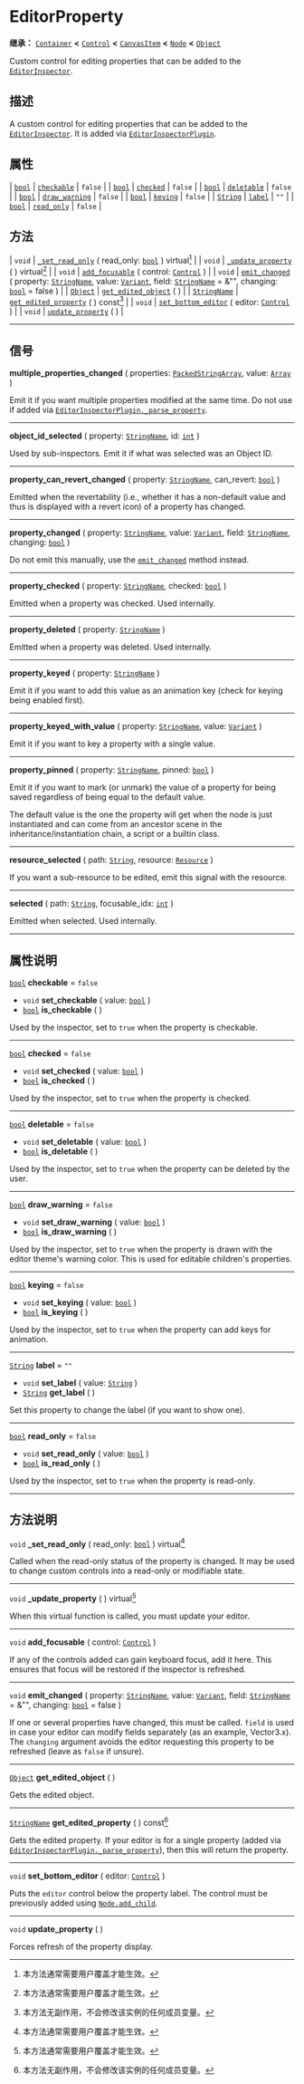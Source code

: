 <!-- ⚠ 请勿编辑本文件 ⚠ -->
<!-- 本文档使用脚本从 WeDot 引擎源码仓库生成。 -->
<!-- 生成脚本：https://github.com/WeDot-Engine/WeDot/tree/4.3/doc/tools/make_md.py； -->
<!-- 原文件：https://github.com/WeDot-Engine/WeDot/tree/4.3/doc/classes/EditorProperty.xml。 -->

<div id="_class_editorproperty"></div>

# EditorProperty

**继承：** [`Container`](class_container.md) **<** [`Control`](class_control.md) **<** [`CanvasItem`](class_canvasitem.md) **<** [`Node`](class_node.md) **<** [`Object`](class_object.md)

Custom control for editing properties that can be added to the [`EditorInspector`](class_editorinspector.md).

## 描述

A custom control for editing properties that can be added to the [`EditorInspector`](class_editorinspector.md). It is added via [`EditorInspectorPlugin`](class_editorinspectorplugin.md).

## 属性

| [`bool`](class_bool.md)     | [`checkable`](#class_editorproperty_property_checkable)       | ``false`` |
| [`bool`](class_bool.md)     | [`checked`](#class_editorproperty_property_checked)           | ``false`` |
| [`bool`](class_bool.md)     | [`deletable`](#class_editorproperty_property_deletable)       | ``false`` |
| [`bool`](class_bool.md)     | [`draw_warning`](#class_editorproperty_property_draw_warning) | ``false`` |
| [`bool`](class_bool.md)     | [`keying`](#class_editorproperty_property_keying)             | ``false`` |
| [`String`](class_string.md) | [`label`](#class_editorproperty_property_label)               | ``""``    |
| [`bool`](class_bool.md)     | [`read_only`](#class_editorproperty_property_read_only)       | ``false`` |

## 方法

| `void`                              | [`_set_read_only`](#class_editorproperty_private_method__set_read_only) ( read_only: [`bool`](class_bool.md) ) virtual[^virtual]                                                                                                                 |
| `void`                              | [`_update_property`](#class_editorproperty_private_method__update_property) ( ) virtual[^virtual]                                                                                                                                                |
| `void`                              | [`add_focusable`](#class_editorproperty_method_add_focusable) ( control: [`Control`](class_control.md) )                                                                                                                                         |
| `void`                              | [`emit_changed`](#class_editorproperty_method_emit_changed) ( property: [`StringName`](class_stringname.md), value: [`Variant`](class_variant.md), field: [`StringName`](class_stringname.md) = &"", changing: [`bool`](class_bool.md) = false ) |
| [`Object`](class_object.md)         | [`get_edited_object`](#class_editorproperty_method_get_edited_object) ( )                                                                                                                                                                        |
| [`StringName`](class_stringname.md) | [`get_edited_property`](#class_editorproperty_method_get_edited_property) ( ) const[^const]                                                                                                                                                      |
| `void`                              | [`set_bottom_editor`](#class_editorproperty_method_set_bottom_editor) ( editor: [`Control`](class_control.md) )                                                                                                                                  |
| `void`                              | [`update_property`](#class_editorproperty_method_update_property) ( )                                                                                                                                                                            |

<!-- rst-class:: classref-section-separator -->

---

## 信号

<div id="_class_class_editorproperty_signal_multiple_properties_changed"></div>

**multiple_properties_changed** ( properties: [`PackedStringArray`](class_packedstringarray.md), value: [`Array`](class_array.md) ) <div id="class_editorproperty_signal_multiple_properties_changed"></div>

Emit it if you want multiple properties modified at the same time. Do not use if added via [`EditorInspectorPlugin._parse_property`](#class_editorinspectorplugin_private_method__parse_property).

<!-- rst-class:: classref-item-separator -->

---

<div id="_class_class_editorproperty_signal_object_id_selected"></div>

**object_id_selected** ( property: [`StringName`](class_stringname.md), id: [`int`](class_int.md) ) <div id="class_editorproperty_signal_object_id_selected"></div>

Used by sub-inspectors. Emit it if what was selected was an Object ID.

<!-- rst-class:: classref-item-separator -->

---

<div id="_class_class_editorproperty_signal_property_can_revert_changed"></div>

**property_can_revert_changed** ( property: [`StringName`](class_stringname.md), can_revert: [`bool`](class_bool.md) ) <div id="class_editorproperty_signal_property_can_revert_changed"></div>

Emitted when the revertability (i.e., whether it has a non-default value and thus is displayed with a revert icon) of a property has changed.

<!-- rst-class:: classref-item-separator -->

---

<div id="_class_class_editorproperty_signal_property_changed"></div>

**property_changed** ( property: [`StringName`](class_stringname.md), value: [`Variant`](class_variant.md), field: [`StringName`](class_stringname.md), changing: [`bool`](class_bool.md) ) <div id="class_editorproperty_signal_property_changed"></div>

Do not emit this manually, use the [`emit_changed`](#class_editorproperty_method_emit_changed) method instead.

<!-- rst-class:: classref-item-separator -->

---

<div id="_class_class_editorproperty_signal_property_checked"></div>

**property_checked** ( property: [`StringName`](class_stringname.md), checked: [`bool`](class_bool.md) ) <div id="class_editorproperty_signal_property_checked"></div>

Emitted when a property was checked. Used internally.

<!-- rst-class:: classref-item-separator -->

---

<div id="_class_class_editorproperty_signal_property_deleted"></div>

**property_deleted** ( property: [`StringName`](class_stringname.md) ) <div id="class_editorproperty_signal_property_deleted"></div>

Emitted when a property was deleted. Used internally.

<!-- rst-class:: classref-item-separator -->

---

<div id="_class_class_editorproperty_signal_property_keyed"></div>

**property_keyed** ( property: [`StringName`](class_stringname.md) ) <div id="class_editorproperty_signal_property_keyed"></div>

Emit it if you want to add this value as an animation key (check for keying being enabled first).

<!-- rst-class:: classref-item-separator -->

---

<div id="_class_class_editorproperty_signal_property_keyed_with_value"></div>

**property_keyed_with_value** ( property: [`StringName`](class_stringname.md), value: [`Variant`](class_variant.md) ) <div id="class_editorproperty_signal_property_keyed_with_value"></div>

Emit it if you want to key a property with a single value.

<!-- rst-class:: classref-item-separator -->

---

<div id="_class_class_editorproperty_signal_property_pinned"></div>

**property_pinned** ( property: [`StringName`](class_stringname.md), pinned: [`bool`](class_bool.md) ) <div id="class_editorproperty_signal_property_pinned"></div>

Emit it if you want to mark (or unmark) the value of a property for being saved regardless of being equal to the default value.

The default value is the one the property will get when the node is just instantiated and can come from an ancestor scene in the inheritance/instantiation chain, a script or a builtin class.

<!-- rst-class:: classref-item-separator -->

---

<div id="_class_class_editorproperty_signal_resource_selected"></div>

**resource_selected** ( path: [`String`](class_string.md), resource: [`Resource`](class_resource.md) ) <div id="class_editorproperty_signal_resource_selected"></div>

If you want a sub-resource to be edited, emit this signal with the resource.

<!-- rst-class:: classref-item-separator -->

---

<div id="_class_class_editorproperty_signal_selected"></div>

**selected** ( path: [`String`](class_string.md), focusable_idx: [`int`](class_int.md) ) <div id="class_editorproperty_signal_selected"></div>

Emitted when selected. Used internally.

<!-- rst-class:: classref-section-separator -->

---

## 属性说明

<div id="_class_editorproperty_property_checkable"></div>

[`bool`](class_bool.md) **checkable** = ``false`` <div id="class_editorproperty_property_checkable"></div>

- `void` **set_checkable** ( value: [`bool`](class_bool.md) )
- [`bool`](class_bool.md) **is_checkable** ( )

Used by the inspector, set to `true` when the property is checkable.

<!-- rst-class:: classref-item-separator -->

---

<div id="_class_editorproperty_property_checked"></div>

[`bool`](class_bool.md) **checked** = ``false`` <div id="class_editorproperty_property_checked"></div>

- `void` **set_checked** ( value: [`bool`](class_bool.md) )
- [`bool`](class_bool.md) **is_checked** ( )

Used by the inspector, set to `true` when the property is checked.

<!-- rst-class:: classref-item-separator -->

---

<div id="_class_editorproperty_property_deletable"></div>

[`bool`](class_bool.md) **deletable** = ``false`` <div id="class_editorproperty_property_deletable"></div>

- `void` **set_deletable** ( value: [`bool`](class_bool.md) )
- [`bool`](class_bool.md) **is_deletable** ( )

Used by the inspector, set to `true` when the property can be deleted by the user.

<!-- rst-class:: classref-item-separator -->

---

<div id="_class_editorproperty_property_draw_warning"></div>

[`bool`](class_bool.md) **draw_warning** = ``false`` <div id="class_editorproperty_property_draw_warning"></div>

- `void` **set_draw_warning** ( value: [`bool`](class_bool.md) )
- [`bool`](class_bool.md) **is_draw_warning** ( )

Used by the inspector, set to `true` when the property is drawn with the editor theme's warning color. This is used for editable children's properties.

<!-- rst-class:: classref-item-separator -->

---

<div id="_class_editorproperty_property_keying"></div>

[`bool`](class_bool.md) **keying** = ``false`` <div id="class_editorproperty_property_keying"></div>

- `void` **set_keying** ( value: [`bool`](class_bool.md) )
- [`bool`](class_bool.md) **is_keying** ( )

Used by the inspector, set to `true` when the property can add keys for animation.

<!-- rst-class:: classref-item-separator -->

---

<div id="_class_editorproperty_property_label"></div>

[`String`](class_string.md) **label** = ``""`` <div id="class_editorproperty_property_label"></div>

- `void` **set_label** ( value: [`String`](class_string.md) )
- [`String`](class_string.md) **get_label** ( )

Set this property to change the label (if you want to show one).

<!-- rst-class:: classref-item-separator -->

---

<div id="_class_editorproperty_property_read_only"></div>

[`bool`](class_bool.md) **read_only** = ``false`` <div id="class_editorproperty_property_read_only"></div>

- `void` **set_read_only** ( value: [`bool`](class_bool.md) )
- [`bool`](class_bool.md) **is_read_only** ( )

Used by the inspector, set to `true` when the property is read-only.

<!-- rst-class:: classref-section-separator -->

---

## 方法说明

<div id="_class_editorproperty_private_method__set_read_only"></div>

`void` **_set_read_only** ( read_only: [`bool`](class_bool.md) ) virtual[^virtual]<div id="class_editorproperty_private_method__set_read_only"></div>

Called when the read-only status of the property is changed. It may be used to change custom controls into a read-only or modifiable state.

<!-- rst-class:: classref-item-separator -->

---

<div id="_class_editorproperty_private_method__update_property"></div>

`void` **_update_property** ( ) virtual[^virtual]<div id="class_editorproperty_private_method__update_property"></div>

When this virtual function is called, you must update your editor.

<!-- rst-class:: classref-item-separator -->

---

<div id="_class_editorproperty_method_add_focusable"></div>

`void` **add_focusable** ( control: [`Control`](class_control.md) )<div id="class_editorproperty_method_add_focusable"></div>

If any of the controls added can gain keyboard focus, add it here. This ensures that focus will be restored if the inspector is refreshed.

<!-- rst-class:: classref-item-separator -->

---

<div id="_class_editorproperty_method_emit_changed"></div>

`void` **emit_changed** ( property: [`StringName`](class_stringname.md), value: [`Variant`](class_variant.md), field: [`StringName`](class_stringname.md) = &"", changing: [`bool`](class_bool.md) = false )<div id="class_editorproperty_method_emit_changed"></div>

If one or several properties have changed, this must be called. `field` is used in case your editor can modify fields separately (as an example, Vector3.x). The `changing` argument avoids the editor requesting this property to be refreshed (leave as `false` if unsure).

<!-- rst-class:: classref-item-separator -->

---

<div id="_class_editorproperty_method_get_edited_object"></div>

[`Object`](class_object.md) **get_edited_object** ( )<div id="class_editorproperty_method_get_edited_object"></div>

Gets the edited object.

<!-- rst-class:: classref-item-separator -->

---

<div id="_class_editorproperty_method_get_edited_property"></div>

[`StringName`](class_stringname.md) **get_edited_property** ( ) const[^const]<div id="class_editorproperty_method_get_edited_property"></div>

Gets the edited property. If your editor is for a single property (added via [`EditorInspectorPlugin._parse_property`](#class_editorinspectorplugin_private_method__parse_property)), then this will return the property.

<!-- rst-class:: classref-item-separator -->

---

<div id="_class_editorproperty_method_set_bottom_editor"></div>

`void` **set_bottom_editor** ( editor: [`Control`](class_control.md) )<div id="class_editorproperty_method_set_bottom_editor"></div>

Puts the `editor` control below the property label. The control must be previously added using [`Node.add_child`](#class_node_method_add_child).

<!-- rst-class:: classref-item-separator -->

---

<div id="_class_editorproperty_method_update_property"></div>

`void` **update_property** ( )<div id="class_editorproperty_method_update_property"></div>

Forces refresh of the property display.

[^virtual]: 本方法通常需要用户覆盖才能生效。
[^const]: 本方法无副作用，不会修改该实例的任何成员变量。
[^vararg]: 本方法除了能接受在此处描述的参数外，还能够继续接受任意数量的参数。
[^constructor]: 本方法用于构造某个类型。
[^static]: 调用本方法无需实例，可直接使用类名进行调用。
[^operator]: 本方法描述的是使用本类型作为左操作数的有效运算符。
[^bitfield]: 这个值是由下列位标志构成位掩码的整数。
[^void]: 无返回值。
